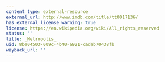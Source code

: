 ```yaml
---
content_type: external-resource
external_url: http://www.imdb.com/title/tt0017136/
has_external_license_warning: true
license: https://en.wikipedia.org/wiki/All_rights_reserved
status: ''
title: _Metropolis_
uid: 8ba04503-009c-4b40-a921-cadab70438fb
wayback_url: ''
---
```

